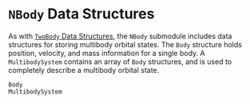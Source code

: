 # `NBody` Data Structures

As with [`TwoBody` Data Structures](@ref), the `NBody` submodule includes data structures for storing multibody orbital states. The `Body` structure holds position, velocity, and mass information for a single body. A `MultibodySystem` contains an array of `Body` structures, and is used to completely describe a multibody orbital state.

```@docs
Body
MultibodySystem
```
